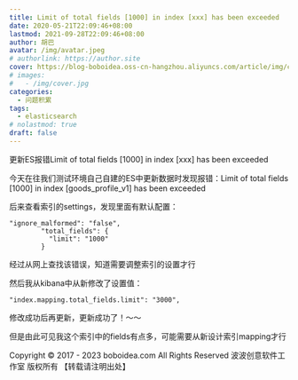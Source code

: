 ```yaml
---
title: Limit of total fields [1000] in index [xxx] has been exceeded
date: 2020-05-21T22:09:46+08:00
lastmod: 2021-09-28T22:09:46+08:00
author: 胡巴
avatar: /img/avatar.jpeg
# authorlink: https://author.site
cover: https://blog-boboidea.oss-cn-hangzhou.aliyuncs.com/article/img/cover.jpg
# images:
#   - /img/cover.jpg
categories:
  - 问题积累
tags:
  - elasticsearch
# nolastmod: true
draft: false
---
```


更新ES报错Limit of total fields [1000] in index [xxx] has been exceeded

<!--more-->

今天在往我们测试环境自己自建的ES中更新数据时发现报错：Limit of total fields [1000] in index [goods_profile_v1] has been exceeded

后来查看索引的settings，发现里面有默认配置：
```
"ignore_malformed": "false",
        "total_fields": {
          "limit": "1000"
        }
```

经过从网上查找该错误，知道需要调整索引的设置才行

然后我从kibana中从新修改了设置值：
```
"index.mapping.total_fields.limit": "3000",
```

修改成功后再更新，更新成功了！～～

但是由此可见我这个索引中的fields有点多，可能需要从新设计索引mapping才行

<!--declare-declare-->

Copyright &copy; 2017 - 2023 boboidea.com All Rights Reserved 波波创意软件工作室 版权所有 【转载请注明出处】
